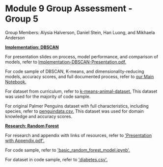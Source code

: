 # Module 9 Group Assessment - Group 5

Group Members: Alysia Halverson, Daniel Stein, Han Luong, and Mikhaela Anderson

**[Implementation: DBSCAN](Implementation_DBSCAN)**


For presentation slides on process, model performance, and comparison of models, refer to [Implementation-DBSCAN-Presentation.pdf.](Implementation_DBSCAN/Implementation-DBSCAN-Presentation.pdf)

For code sample of DBSCAN, K-means, and dimensionality-reducing models, accuracy scores, and full documented process, refer to [our Main Notebook.](Implementation_DBSCAN/Main_Notebook.ipynb)

For dataset from curriculum, refer to [k-means-animal-dataset.](Implementation_DBSCAN/2021-11-ml-09-k-means-animals-dataset.csv) This dataset was used for the majority of code sample.

For original Palmer Penguins dataset with full characteristics, including species, refer to [penguindata.csv.](Implementation_DBSCAN/penguindata.csv) This dataset was used for domain knowledge and accuracy scores.

**[Research: Random Forest](Research_Random_Forest)**


For research and appendix with links of resources, refer to ['Presentation with Appendix.pdf'.](Research_Random_Forest/Presentation%20with%20appendix.pdf) 

For code sample, refer to ['basic_random_forest_model.ipynb'.](Research_Random_Forest/basic_random_forest_model.ipynb)

For dataset in code sample, refer to ['diabetes.csv'.](Research_Random_Forest/diabetes.csv)
